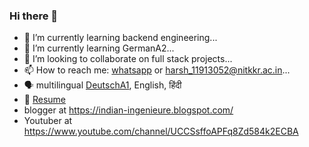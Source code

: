 ### Hi there 👋


- 🔭 I’m currently learning backend engineering...
- 🌱 I’m currently learning GermanA2...
- 👯 I’m looking to collaborate on full stack projects...
- 📫 How to reach me: [whatsapp](https://wa.me/918221875710?text=hi) or <harsh_11913052@nitkkr.ac.in>...
- 🗣 multilingual [DeutschA1](https://internalapp.nptel.ac.in/NOC/NOC21/SEM2/Ecertificates/109/noc21-hs79/Course/NPTEL21HS79S2339138803136691.jpg), English, हिंदी
- 📰 [Resume](https://docs.google.com/document/d/1_SFik5hCHbaAScGY_Upn2pLWRtuYG0UW6fKaMAUSLFw/edit?usp=sharing)
- blogger at <https://indian-ingenieure.blogspot.com/>
- Youtuber at <https://www.youtube.com/channel/UCCSsffoAPFq8Zd584k2ECBA>
